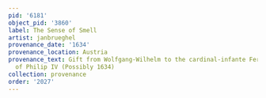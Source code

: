 ```yaml
---
pid: '6181'
object_pid: '3860'
label: The Sense of Smell
artist: janbrueghel
provenance_date: '1634'
provenance_location: Austria
provenance_text: Gift from Wolfgang-Wilhelm to the cardinal-infante Ferdinand, brother
  of Philip IV (Possibly 1634)
collection: provenance
order: '2027'
---
```

